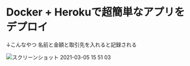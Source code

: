 # Docker + Herokuで超簡単なアプリをデプロイ

↓こんなやつ 名前と金額と取引先を入れると記録される

![スクリーンショット 2021-03-05 15 51 03](https://user-images.githubusercontent.com/69241625/110078336-f0197c80-7dca-11eb-9df4-3ebd7f6e9d3c.png)
